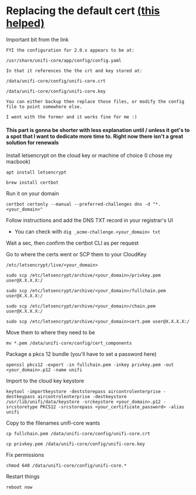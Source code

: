 # Replacing the default cert [(this helped)](https://community.ui.com/questions/Installing-SSL-certs-on-unifi-os-Working-perfectly-2-0-24-unifi-os-easy-way/9c80139d-62b7-419c-896f-f016f2f3cf82) 
Important bit from the link 
```
FYI the configuration for 2.0.x appears to be at:

/usr/share/unifi-core/app/config/config.yaml

In that it references the the crt and key stored at:

/data/unifi-core/config/unifi-core.crt

/data/unifi-core/config/unifi-core.key

You can either backup then replace those files, or modify the config file to point somewhere else.

I went with the former and it works fine for me :)
```

#### This part is gonna be shorter with less explanation until / unless it get's to a spot that I want to dedicate more time to. Right now there isn't a great solution for renewals

Install letsencrypt on the cloud key or machine of choice (I chose my macbook)

`apt install letsencrypt`

`brew install certbot`


Run it on your domain

`certbot certonly --manual --preferred-challenges dns -d "*.<your_domain>"`


Follow instructions and add the DNS TXT record in your registrar's UI

* You can check with `dig _acme-challenge.<your_domain> txt`


Wait a sec, then confirm the certbot CLI as per request


Go to where the certs went or SCP them to your CloudKey

`/etc/letsencrypt/live/<your_domain>`

`sudo scp /etc/letsencrypt/archive/<your_domain>/privkey.pem user@X.X.X.X:/`

`sudo scp /etc/letsencrypt/archive/<your_domain>/fullchain.pem user@X.X.X.X:/`

`sudo scp /etc/letsencrypt/archive/<your_domain>/chain.pem user@X.X.X.X:/`

`sudo scp /etc/letsencrypt/archive/<your_domain>cert.pem user@X.X.X.X:/`


Move them to where they need to be

`mv *.pem /data/unifi-core/config/cert_components`


Package a pkcs 12 bundle (you'll have to set a password here)

`openssl pkcs12 -export -in fullchain.pem -inkey privkey.pem -out <your_domain>.p12 -name unifi`


Import to the cloud key keystore

`keytool -importkeystore -deststorepass aircontrolenterprise -destkeypass aircontrolenterprise -destkeystore /usr/lib/unifi/data/keystore -srckeystore <your_domain>.p12 -srcstoretype PKCS12 -srcstorepass <your_certificate_password> -alias unifi`


Copy to the filenames unifi-core wants

`cp fullchain.pem /data/unifi-core/config/unifi-core.crt`

`cp privkey.pem /data/unifi-core/config/unifi-core.key`


Fix permissions

`chmod 640 /data/unifi-core/config/unifi-core.*`

Restart things

`reboot now`
